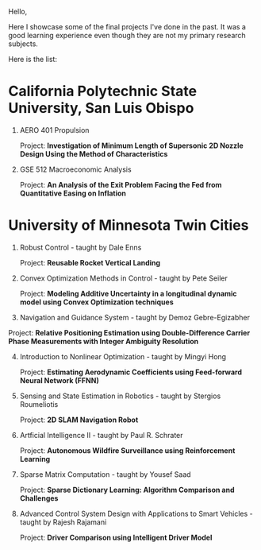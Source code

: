 
Hello, 

Here I showcase some of the final projects I've done in the past. It was a good learning experience even though they are not my primary research subjects. 

Here is the list:

# California Polytechnic State University, San Luis Obispo 

1) AERO 401 Propulsion 

   Project: **Investigation of Minimum Length of Supersonic 2D Nozzle Design Using the Method of Characteristics**

2) GSE 512 Macroeconomic Analysis  

   Project: **An Analysis of the Exit Problem Facing the Fed from Quantitative Easing on Inflation**

# University of Minnesota Twin Cities

1) Robust Control - taught by Dale Enns 

   Project: **Reusable Rocket Vertical Landing**

2) Convex Optimization Methods in Control - taught by Pete Seiler 

   Project: **Modeling Additive Uncertainty in a longitudinal dynamic model using Convex Optimization techniques** 

3) Navigation and Guidance System  - taught by Demoz Gebre-Egizabher 

Project: **Relative Positioning Estimation using Double-Difference Carrier Phase Measurements with Integer Ambiguity Resolution**

4) Introduction to Nonlinear Optimization - taught by Mingyi Hong 

   Project: **Estimating Aerodynamic Coefficients using Feed-forward Neural Network (FFNN)**

5) Sensing and State Estimation in Robotics - taught by Stergios Roumeliotis

   Project: **2D SLAM Navigation Robot**

6) Artficial Intelligence II - taught by Paul R. Schrater

   Project: **Autonomous Wildfire Surveillance using Reinforcement Learning**

7) Sparse Matrix Computation - taught by Yousef Saad 

   Project: **Sparse Dictionary Learning: Algorithm Comparison and Challenges**

8) Advanced Control System Design with Applications to Smart Vehicles - taught by Rajesh Rajamani

   Project: **Driver Comparison using Intelligent Driver Model**



